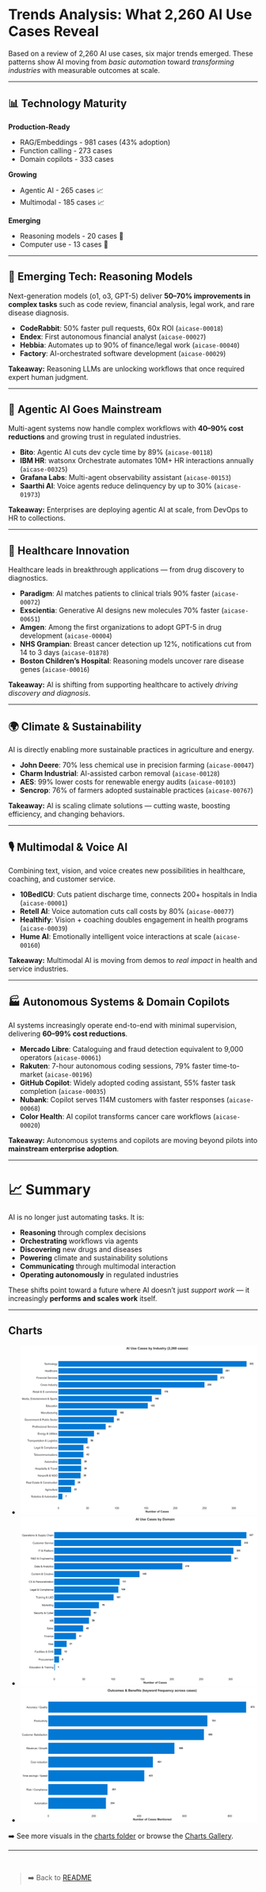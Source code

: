 # Trends Analysis: What 2,260 AI Use Cases Reveal

Based on a review of 2,260 AI use cases, six major trends emerged. These patterns show AI moving from *basic automation* toward *transforming industries* with measurable outcomes at scale.

---

## 📊 Technology Maturity

**Production-Ready**
- RAG/Embeddings - 981 cases (43% adoption)
- Function calling - 273 cases
- Domain copilots - 333 cases

**Growing**
- Agentic AI - 265 cases 📈
- Multimodal - 185 cases 📈

**Emerging**
- Reasoning models - 20 cases 🚀
- Computer use - 13 cases 🚀

---

## 🚀 Emerging Tech: Reasoning Models

Next-generation models (o1, o3, GPT-5) deliver **50–70% improvements in complex tasks** such as code review, financial analysis, legal work, and rare disease diagnosis.

- **CodeRabbit**: 50% faster pull requests, 60x ROI (`aicase-00018`)
- **Endex**: First autonomous financial analyst (`aicase-00027`)
- **Hebbia**: Automates up to 90% of finance/legal work (`aicase-00040`)
- **Factory**: AI-orchestrated software development (`aicase-00029`)

**Takeaway:** Reasoning LLMs are unlocking workflows that once required expert human judgment.

---

## 🤖 Agentic AI Goes Mainstream

Multi-agent systems now handle complex workflows with **40–90% cost reductions** and growing trust in regulated industries.

- **Bito**: Agentic AI cuts dev cycle time by 89% (`aicase-00118`)
- **IBM HR**: watsonx Orchestrate automates 10M+ HR interactions annually (`aicase-00325`)
- **Grafana Labs**: Multi-agent observability assistant (`aicase-00153`)
- **Saarthi AI**: Voice agents reduce delinquency by up to 30% (`aicase-01973`)

**Takeaway:** Enterprises are deploying agentic AI at scale, from DevOps to HR to collections.

---

## 🧬 Healthcare Innovation

Healthcare leads in breakthrough applications — from drug discovery to diagnostics.

- **Paradigm**: AI matches patients to clinical trials 90% faster (`aicase-00072`)
- **Exscientia**: Generative AI designs new molecules 70% faster (`aicase-00651`)
- **Amgen**: Among the first organizations to adopt GPT-5 in drug development (`aicase-00004`)
- **NHS Grampian**: Breast cancer detection up 12%, notifications cut from 14 to 3 days (`aicase-01878`)
- **Boston Children’s Hospital**: Reasoning models uncover rare disease genes (`aicase-00016`)

**Takeaway:** AI is shifting from supporting healthcare to actively *driving discovery and diagnosis*.

---

## 🌍 Climate & Sustainability

AI is directly enabling more sustainable practices in agriculture and energy.

- **John Deere**: 70% less chemical use in precision farming (`aicase-00047`)
- **Charm Industrial**: AI-assisted carbon removal (`aicase-00128`)
- **AES**: 99% lower costs for renewable energy audits (`aicase-00103`)
- **Sencrop**: 76% of farmers adopted sustainable practices (`aicase-00767`)

**Takeaway:** AI is scaling climate solutions — cutting waste, boosting efficiency, and changing behaviors.

---

## 🎙️ Multimodal & Voice AI

Combining text, vision, and voice creates new possibilities in healthcare, coaching, and customer service.

- **10BedICU**: Cuts patient discharge time, connects 200+ hospitals in India (`aicase-00001`)
- **Retell AI**: Voice automation cuts call costs by 80% (`aicase-00077`)
- **Healthify**: Vision + coaching doubles engagement in health programs (`aicase-00039`)
- **Hume AI**: Emotionally intelligent voice interactions at scale (`aicase-00160`)

**Takeaway:** Multimodal AI is moving from demos to *real impact* in health and service industries.

---

## 🏭 Autonomous Systems & Domain Copilots

AI systems increasingly operate end-to-end with minimal supervision, delivering **60–99% cost reductions**.

- **Mercado Libre**: Cataloguing and fraud detection equivalent to 9,000 operators (`aicase-00061`)
- **Rakuten**: 7-hour autonomous coding sessions, 79% faster time-to-market (`aicase-00196`)
- **GitHub Copilot**: Widely adopted coding assistant, 55% faster task completion (`aicase-00035`) 
- **Nubank**: Copilot serves 114M customers with faster responses (`aicase-00068`)
- **Color Health**: AI copilot transforms cancer care workflows (`aicase-00020`)

**Takeaway:** Autonomous systems and copilots are moving beyond pilots into **mainstream enterprise adoption**.

---

# 📈 Summary

AI is no longer just automating tasks. It is:  
- **Reasoning** through complex decisions  
- **Orchestrating** workflows via agents  
- **Discovering** new drugs and diseases  
- **Powering** climate and sustainability solutions  
- **Communicating** through multimodal interaction  
- **Operating autonomously** in regulated industries  

These shifts point toward a future where AI doesn’t just *support work* — it increasingly **performs and scales work** itself.

---

## Charts

- ![Industry distribution](../charts/industry_distribution.png)
- ![Domain distribution](../charts/domain_distribution.png)
- ![Outcomes breakdown](../charts/outcomes_breakdown.png)

  
➡️ See more visuals in the [charts folder](../charts/) or browse the [Charts Gallery](../charts/charts.md).

---
<br>

> ➡️ Back to [README](../README.md)